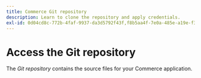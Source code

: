 ```yaml
---
title: Commerce Git repository
description: Learn to clone the repository and apply credentials.
exl-id: 0d04cd8c-772b-4faf-9937-da3d5792f43f,f8b5aa4f-7e0a-485e-a19e-f3e1003cf571
---
```

# Access the Git repository

The _Git repository_ contains the source files for your Commerce application.
